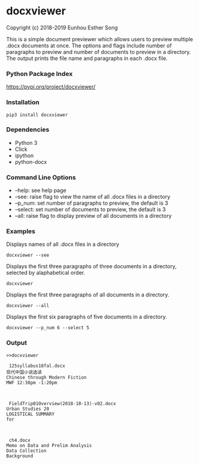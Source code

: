 docxviewer
================

Copyright (c) 2018-2019 Eunhou Esther Song

This is a simple document previewer which allows users to preview
multiple .docx documents at once. The options and flags include number
of paragraphs to preview and number of documents to preview in a
directory. The output prints the file name and paragraphs in each .docx
file.

### Python Package Index

<https://pypi.org/project/docxviewer/>

### Installation

    pip3 install docxviewer

### Dependencies

  - Python 3
  - Click
  - ipython
  - python-docx

### Command Line Options

  - –help: see help page
  - –see: raise flag to view the name of all .docx files in a directory
  - –p\_num: set number of paragraphs to preview, the default is 3
  - –select: set number of documents to preview, the default is 3
  - –all: raise flag to display preview of all documents in a directory

### Examples

Displays names of all .docx files in a directory

    docxviewer --see

Displays the first three paragraphs of three documents in a directory,
selected by alaphabetical order.

    docxviewer

Displays the first three paragraphs of all documents in a directory.

    docxviewer --all

Displays the first six paragraphs of five documents in a directory.

    docxviewer --p_num 6 --select 5

### Output

    >>docxviewer
    
     125syllabus18fal.docx
    现代中国小说选读
    Chinese through Modern Fiction
    MWF 12:30pm -1:20pm
    
    
    
     FieldTrip01Overview(2018-10-13)-v02.docx
    Urban Studies 20
    LOGISTICAL SUMMARY
    for
    
    
    
     ch4.docx
    Memo on Data and Prelim Analysis 
    Data Collection
    Background
